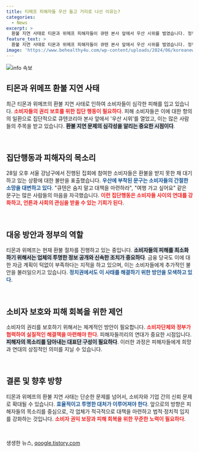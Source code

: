 ```yaml
---
title: 티메프 피해자들 우산 들고 거리로 나선 이유는?
categories:
  - News
excerpt: >
  환불 지연 사태로 티몬과 위메프 피해자들이 큐텐 본사 앞에서 우산 시위를 벌였습니다. 정부와 금융당국은 사태 해결을 위한 논의에 나섰지만, 자금 계획은 턱없이 부족하다는 지적이 이어지고 있습니다. 피해자들의 결속이 한층 더 강해지는 가운데 상황의 변화가 기대됩니다.
feature_text: >
  환불 지연 사태로 티몬과 위메프 피해자들이 큐텐 본사 앞에서 우산 시위를 벌였습니다. 정부와 금융당국은 사태 해결을 위한 논의에 나섰지만, 자금 계획은 턱없이 부족하다는 지적이 이어지고 있습니다. 피해자들의 결속이 한층 더 강해지는 가운데 상황의 변화가 기대됩니다.
image: 'https://www.behealthy4u.com/wp-content/uploads/2024/06/koreanews.jpg'
---
```


<p><img src="https://www.behealthy4u.com/wp-content/uploads/2024/06/koreanews.jpg" alt="info 속보" /></p>

<h2 data-ke-size="size26">티몬과 위메프 환불 지연 사태</h2>

<p data-ke-size="size16">최근 티몬과 위메프의 환불 지연 사태로 인하여 소비자들이 심각한 피해를 입고 있습니다. <b><span style="color: #ee2323;">소비자들의 권리 보호를 위한 집단 행동이 필요하다</span></b>. 피해 소비자들은 이에 대한 항의의 일환으로 집단적으로 큐텐코리아 본사 앞에서 '우산 시위'를 열었고, 이는 많은 사람들의 주목을 받고 있습니다. <b><span style="background-color: #21538527;">환불 지연 문제의 심각성을 알리는 중요한 시점이다</span></b>.</p>

<p data-ke-size="size16">&nbsp;</p>

<h2 data-ke-size="size26">집단행동과 피해자의 목소리</h2>

<p data-ke-size="size16">28일 오후 서울 강남구에서 진행된 집회에 참여한 소비자들은 환불을 받지 못한 채 대기하고 있는 상황에 대한 불만을 표출했습니다. <b><span style="color: #1a5490;">우산에 부착된 문구는 소비자들의 간절한 소망을 대변하고 있다</span></b>. "큐텐은 숨지 말고 대책을 마련하라", "여행 가고 싶어요" 같은 문구는 많은 사람들의 마음을 자극했습니다. <b><span style="color: #ee2323;">이런 집단행동은 소비자들 사이의 연대를 강화하고, 언론과 사회의 관심을 받을 수 있는 기회가 된다</span></b>.</p>

<p data-ke-size="size16">&nbsp;</p>

<h2 data-ke-size="size26">대응 방안과 정부의 역할</h2>

<p data-ke-size="size16">티몬과 위메프는 현재 환불 절차를 진행하고 있는 중입니다. <b><span style="background-color: #21538527;">소비자들의 피해를 최소화하기 위해서는 업체의 투명한 정보 공개와 신속한 조치가 중요하다</span></b>. 금융 당국도 이에 대한 자금 계획이 턱없이 부족하다는 지적을 하고 있으며, 이는 소비자들에게 추가적인 불안을 불러일으키고 있습니다. <b><span style="color: #1a5490;">정치권에서도 이 사태를 해결하기 위한 방안을 모색하고 있다</span></b>.</p>

<p data-ke-size="size16">&nbsp;</p>

<h2 data-ke-size="size26">소비자 보호와 피해 회복을 위한 제언</h2>

<p data-ke-size="size16">소비자의 권리를 보호하기 위해서는 체계적인 방안이 필요합니다. <b><span style="color: #ee2323;">소비자단체와 정부가 협력하여 실질적인 해결책을 마련해야 한다</span></b>. 피해자들끼리의 연대가 중요한 시점입니다. <b><span style="background-color: #21538527;">피해자의 목소리를 담아내는 대표단 구성이 필요하다</span></b>. 이러한 과정은 피해자들에게 희망과 연대의 상징적인 의미를 지닐 수 있습니다.</p>

<p data-ke-size="size16">&nbsp;</p>

<h2 data-ke-size="size26">결론 및 향후 방향</h2>

<p data-ke-size="size16">티몬과 위메프의 환불 지연 사태는 단순한 문제를 넘어서, 소비자와 기업 간의 신뢰 문제로 확대될 수 있습니다. <b><span style="color: #1a5490;">효율적이고 투명한 대처가 이루어져야 한다</span></b>. 앞으로의 방향은 피해자들의 목소리를 중심으로, 각 업체가 적극적으로 대책을 마련하고 법적·정치적 입지를 강화하는 것입니다. <b><span style="color: #ee2323;">소비자 권익 보장과 피해 회복을 위한 꾸준한 노력이 필요하다</span></b>.</p>

<p data-ke-size="size16">&nbsp;</p>
생생한 뉴스, <a href="https://qoogle.tistory.com" rel="dofollow">qoogle.tistory.com</a>


